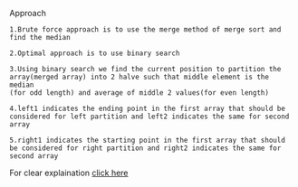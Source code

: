 Approach

    1.Brute force approach is to use the merge method of merge sort and find the median

    2.Optimal approach is to use binary search

    3.Using binary search we find the current position to partition the array(merged array) into 2 halve such that middle element is the median
    (for odd length) and average of middle 2 values(for even length)

    4.left1 indicates the ending point in the first array that should be considered for left partition and left2 indicates the same for second array

    5.right1 indicates the starting point in the first array that should be considered for right partition and right2 indicates the same for second array

For clear explaination [click here](https://www.youtube.com/watch?v=NTop3VTjmxk)